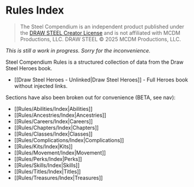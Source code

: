 # Rules Index

> The Steel Compendium is an independent product published under the [DRAW STEEL Creator License](https://www.mcdmproductions.com/draw-steel-creator-license) and is not affiliated with MCDM Productions, LLC. DRAW STEEL © 2025 MCDM Productions, LLC.

_This is still a work in progress.  Sorry for the inconvenience._

Steel Compendium Rules is a structured collection of data from the Draw Steel Heroes book.

- [[Draw Steel Heroes - Unlinked|Draw Steel Heroes]] - Full Heroes book without injected links.

Sections have also been broken out for convenience (BETA, see nav):

- [[Rules/Abilities/Index|Abilities]]
- [[Rules/Ancestries/Index|Ancestries]]
- [[Rules/Careers/Index|Careers]]
- [[Rules/Chapters/Index|Chapters]]
- [[Rules/Classes/Index|Classes]]
- [[Rules/Complications/Index|Complications]]
- [[Rules/Kits/Index|Kits]]
- [[Rules/Movement/Index|Movement]]
- [[Rules/Perks/Index|Perks]]
- [[Rules/Skills/Index|Skills]]
- [[Rules/Titles/Index|Titles]]
- [[Rules/Treasures/Index|Treasures]]

